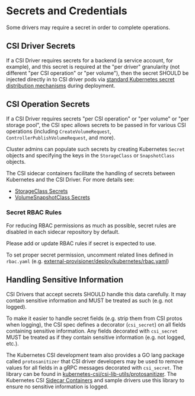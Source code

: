 # Secrets and Credentials

Some drivers may require a secret in order to complete operations.

## CSI Driver Secrets

If a CSI Driver requires secrets for a backend (a service account, for example), and this secret is required at the "per driver" granularity (not different "per CSI operation" or "per volume"), then the secret SHOULD be injected directly in to CSI driver pods via [standard Kubernetes secret distribution mechanisms](https://kubernetes.io/docs/tasks/inject-data-application/distribute-credentials-secure/) during deployment.

## CSI Operation Secrets

If a CSI Driver requires secrets "per CSI operation" or "per volume" or "per storage pool", the CSI spec allows secrets to be passed in for various CSI operations (including `CreateVolumeRequest`, `ControllerPublishVolumeRequest`, and more).

Cluster admins can populate such secrets by creating Kubernetes `Secret` objects and specifying the keys in the `StorageClass` or `SnapshotClass` objects.

The CSI sidecar containers facilitate the handling of secrets between Kubernetes and the CSI Driver. For more details see:
* [StorageClass Secrets](secrets-and-credentials-storage-class.md)
* [VolumeSnapshotClass Secrets](secrets-and-credentials-volume-snapshot-class.md)

### Secret RBAC Rules

For reducing RBAC permissions as much as possible, secret rules are disabled in each sidecar repository by default.

Please add or update RBAC rules if secret is expected to use.

To set proper secret permission, uncomment related lines defined in `rbac.yaml` (e.g. [external-provisioner/deploy/kubernetes/rbac.yaml](https://github.com/kubernetes-csi/external-provisioner/blob/22bb6401d2484ee3ca18a23d75c3864c774e5f32/deploy/kubernetes/rbac.yaml#L24))

## Handling Sensitive Information

CSI Drivers that accept secrets SHOULD handle this data carefully. It may contain sensitive information and MUST be treated as such (e.g. not logged).

To make it easier to handle secret fields (e.g. strip them from CSI protos when logging), the CSI spec defines a decorator (`csi_secret`) on all fields containing sensitive information. Any fields decorated with `csi_secret` MUST be treated as if they contain sensitive information (e.g. not logged, etc.).

The Kubernetes CSI development team also provides a GO lang package called `protosanitizer` that CSI driver developers may be used to remove values for all fields in a gRPC messages decorated with `csi_secret`. The library can be found in [kubernetes-csi/csi-lib-utils/protosanitizer](https://github.com/kubernetes-csi/csi-lib-utils/tree/master/protosanitizer). The Kubernetes CSI [Sidecar Containers](sidecar-containers.md) and sample drivers use this library to ensure no sensitive information is logged.
